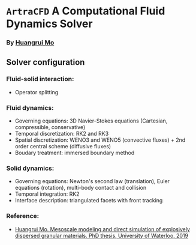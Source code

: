 # `ArtraCFD` A Computational Fluid Dynamics Solver

### By [Huangrui Mo](https://orcid.org/0000-0001-8279-6329)

## Solver configuration

### Fluid-solid interaction:

* Operator splitting

### Fluid dynamics:

* Governing equations: 3D Navier-Stokes equations (Cartesian, compressible, conservative)
* Temporal discretization: RK2 and RK3
* Spatial discretization: WENO3 and WENO5 (convective fluxes) + 2nd order central scheme (diffusive fluxes)
* Boudary treatment: immersed boundary method

### Solid dynamics:

* Governing equations: Newton's second law (translation), Euler equations (rotation), multi-body contact and collision
* Temporal integration: RK2
* Interface description: triangulated facets with front tracking

### Reference:

* [Huangrui Mo. Mesoscale modeling and direct simulation of explosively dispersed granular materials. PhD thesis, University of Waterloo, 2019](https://uwspace.uwaterloo.ca/handle/10012/14335)

